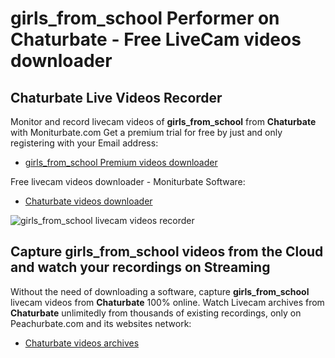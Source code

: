 # girls_from_school Performer on Chaturbate - Free LiveCam videos downloader

## Chaturbate Live Videos Recorder

Monitor and record livecam videos of **girls_from_school** from **Chaturbate** with Moniturbate.com
Get a premium trial for free by just and only registering with your Email address:
* [girls_from_school Premium videos downloader](https://moniturbate.com/request-demo-licence-key.html)

Free livecam videos downloader - Moniturbate Software:
* [Chaturbate videos downloader](https://moniturbate.com/moniturbate-download-software.html)

![girls_from_school livecam videos recorder](https://peachurnet.com/templates/moniturbate-software.png)


## Capture girls_from_school videos from the Cloud and watch your recordings on Streaming

Without the need of downloading a software, capture **girls_from_school** livecam videos from **Chaturbate** 100% online.
Watch Livecam archives from **Chaturbate** unlimitedly from thousands of existing recordings, only on Peachurbate.com and its websites network:
* [Chaturbate videos archives](https://peachurnet.com/)